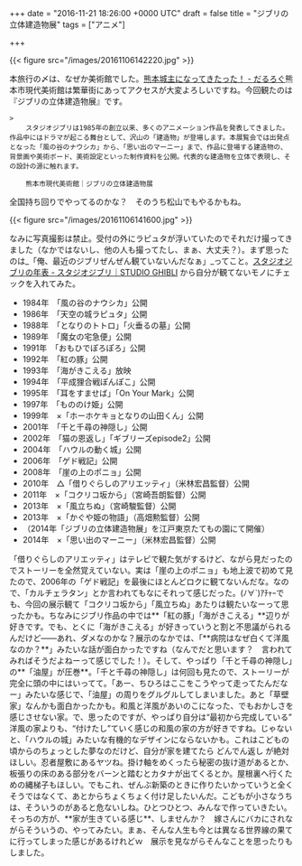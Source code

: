 
+++
date = "2016-11-21 18:26:00 +0000 UTC"
draft = false
title = "ジブリの立体建造物展"
tags = ["アニメ"]

+++


{{< figure src="/images/20161106142220.jpg"  >}}

本旅行の〆は、なぜか美術館でした。[熊本城主になってきたった！ - だるろぐ](https://blog.daruyanagi.jp/entry/2016/11/15/203854)熊本市現代美術館は繁華街にあってアクセスが大変よろしいですね。今回観たのは『ジブリの立体建造物展』です。

    >
        スタジオジブリは1985年の創立以来、多くのアニメーション作品を発表してきました。作品中にはドラマが起こる舞台として、沢山の「建造物」が登場します。本展覧会では出発点となった「風の谷のナウシカ」から、「思い出のマーニー」まで、作品に登場する建造物の、背景画や美術ボード、美術設定といった制作資料を公開。代表的な建造物を立体で表現し、その設計の源に触れます。

        熊本市現代美術館｜ジブリの立体建造物展
    
全国持ち回りでやってるのかな？　そのうち松山でもやるかもね。

{{< figure src="/images/20161106141600.jpg"  >}}

なみに写真撮影は禁止。受付の外にラピュタが浮いていたのでそれだけ撮ってきました（なかではないし、他の人も撮ってたし、まぁ、大丈夫？）。まず思ったのは_「俺、最近のジブリぜんぜん観ていないんだなぁ」_ってこと。<a href="http://www.ghibli.jp/chronology/">スタジオジブリの年表 - スタジオジブリ｜STUDIO GHIBLI</a> から自分が観てないモノにチェックを入れてみた。

<ul>
<li>1984年　「風の谷のナウシカ」公開</li>
<li>1986年　「天空の城ラピュタ」公開</li>
<li>1988年　「となりのトトロ」「火垂るの墓」公開</li>
<li>1989年　「魔女の宅急便」公開</li>
<li>1991年　「おもひでぽろぽろ」公開</li>
<li>1992年　「紅の豚」公開</li>
<li>1993年　「海がきこえる」放映</li>
<li>1994年　「平成狸合戦ぽんぽこ」公開</li>
<li>1995年　「耳をすませば」「On Your Mark」公開</li>
<li>1997年　「もののけ姫」公開</li>
<li>1999年　×「ホーホケキョとなりの山田くん」公開</li>
<li>2001年　「千と千尋の神隠し」公開</li>
<li>2002年　「猫の恩返し」「ギブリーズepisode2」公開</li>
<li>2004年　「ハウルの動く城」公開</li>
<li>2006年　「ゲド戦記」公開</li>
<li>2008年　「崖の上のポニョ」公開</li>
<li>2010年　△「借りぐらしのアリエッティ」（米林宏昌監督）公開</li>
<li>2011年　×「コクリコ坂から」（宮崎吾朗監督）公開</li>
<li>2013年　×「風立ちぬ」（宮崎駿監督）公開</li>
<li>2013年　×「かぐや姫の物語」（高畑勲監督）公開</li>
<li>（2014年「ジブリの立体建造物展」を江戸東京たてもの園にて開催）</li>
<li>2014年　×「思い出のマーニー」（米林宏昌監督）公開</li>
</ul>「借りぐらしのアリエッティ」はテレビで観た気がするけど、ながら見だったのでストーリーを全然覚えていない。実は「崖の上のポニョ」も地上波で初めて見たので、2006年の「ゲド戦記」を最後にほとんどロクに観てないんだな。なので、「カルチェラタン」とか言われてもなにそれって感じだった。(ﾉ∀`)ｱﾁｬｰでも、今回の展示観て「コクリコ坂から」「風立ちぬ」あたりは観たいなーって思ったかも。ちなみにジブリ作品の中では**「紅の豚」「海がきこえる」**辺りが好きです。でも、とくに「海がきこえる」が好きっていうと割と不思議がられるんだけど――あれ、ダメなのかな？展示のなかでは、「**病院はなぜ白くて洋風なのか？**」みたいな話が面白かったですね（なんでだと思います？　言われてみればそうだよねーって感じでした！）。そして、やっぱり「千と千尋の神隠し」の**「油屋」が圧巻**。「千と千尋の神隠し」は何回も見たので、ストーリーが完全に頭の中にはいってて。「あー、ちひろはここをこうやって走ってたんだなー」みたいな感じで、「油屋」の周りをグルグルしてしまいました。あと「草壁家」なんかも面白かったかも。和風と洋風があいのこになった、でもおかしさを感じさせない家。で、思ったのですが、やっぱり自分は“最初から完成している”<br/>
洋風の家よりも、“付けたし”ていく感じの和風の家の方が好きですね。じゃないと、「ハウルの城」みたいな有機的なデザインにならないかも。これはこどもの頃からのちょっとした夢なのだけど、自分が家を建てたら どんでん返し が絶対ほしい。忍者屋敷にあるヤツね。掛け軸をめくったら秘密の抜け道があるとか、板張りの床のある部分をバーンと踏むとカタナが出てくるとか。屋根裏へ行くための縄梯子もほしい。でもこれ、ぜんぶ新築のときに作りたいかっていうと全くそうではなくて、あとからちょくちょく付け足したいんだ。こどもが小さなうちは、そういうのがあると危ないしね。ひとつひとつ、みんなで作っていきたい。そっちの方が、**家が生きている感じ**、しませんか？　嫁さんにバカにされながらそういうの、やってみたい。まぁ、そんな人生も今とは異なる世界線の果てに行ってしまった感じがあるけれどｗ　展示を見ながらそんなことを思ったりもしました。


